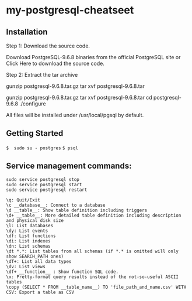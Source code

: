 # my-postgresql-cheatseet

## Installation

Step 1: Download the source code.

Download PostgreSQL-9.6.8 binaries from the official PostgreSQL site or Click Here to download the source code.

Step 2: Extract the tar archive

gunzip postgresql-9.6.8.tar.gz
tar xvf postgresql-9.6.8.tar

gunzip postgresql-9.6.8.tar.gz
tar xvf postgresql-9.6.8.tar
cd postgresql-9.6.8
./configure

All files will be installed under /usr/local/pgsql by default.

## Getting Started

`$  sudo su - postgres`
`$ psql`

## Service management commands:
```
sudo service postgresql stop
sudo service postgresql start
sudo service postgresql restart
```

```
\q: Quit/Exit
\c __database__: Connect to a database
\d __table__: Show table definition including triggers
\d+ __table__: More detailed table definition including description and physical disk size
\l: List databases
\dy: List events
\df: List functions
\di: List indexes
\dn: List schemas
\dt *.*: List tables from all schemas (if *.* is omitted will only show SEARCH_PATH ones)
\dT+: List all data types
\dv: List views
\df+ __function__ : Show function SQL code.
\x: Pretty-format query results instead of the not-so-useful ASCII tables
\copy (SELECT * FROM __table_name__) TO 'file_path_and_name.csv' WITH CSV: Export a table as CSV
```
